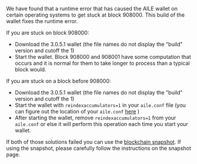 We have found that a runtime error that has caused the AILE wallet on certain operating systems to get stuck at block 908000. This build of the wallet fixes the runtime error.

If you are stuck on block 908000:
- Download the 3.0.5.1 wallet (the file names do not display the "build" version and cutoff the 1)
- Start the wallet. Block 908000 and 908001 have some computation that occurs and it is normal for them to take longer to process than a typical block would.

If you are stuck on a block before 908000:
- Download the 3.0.5.1 wallet (the file names do not display the "build" version and cutoff the 1)
- Start the wallet with `reindexaccumulators=1` in your `aile.conf` file (you can figure out the location of your `aile.conf` [here](https://aile.freshdesk.com/support/solutions/articles/30000004664-where-are-my-wallet-dat-blockchain-and-configuration-conf-files-located-) )
- After starting the wallet, remove `reindexaccumulators=1` from your `aile.conf` or else it will perform this operation each time you start your wallet.

If both of those solutions failed you can use the [blockchain snapshot](http://178.254.23.111/~pub/AILE/Daily-Snapshots-Html/AILE-Daily-Snapshots.html). If using the snapshot, please carefully follow the instructions on the snapshot page.